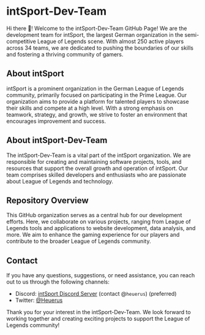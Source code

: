 # intSport-Dev-Team
Hi there 👋! Welcome to the intSport-Dev-Team GitHub Page! We are the development team for intSport, the largest German organization in the semi-competitive League of Legends scene. With almost 250 active players across 34 teams, we are dedicated to pushing the boundaries of our skills and fostering a thriving community of gamers.

## About intSport
intSport is a prominent organization in the German League of Legends community, primarily focused on participating in the Prime League. Our organization aims to provide a platform for talented players to showcase their skills and compete at a high level. With a strong emphasis on teamwork, strategy, and growth, we strive to foster an environment that encourages improvement and success.

## About intSport-Dev-Team
The intSport-Dev-Team is a vital part of the intSport organization. We are responsible for creating and maintaining software projects, tools, and resources that support the overall growth and operation of intSport. Our team comprises skilled developers and enthusiasts who are passionate about League of Legends and technology.

## Repository Overview
This GitHub organization serves as a central hub for our development efforts. Here, we collaborate on various projects, ranging from League of Legends tools and applications to website development, data analysis, and more. We aim to enhance the gaming experience for our players and contribute to the broader League of Legends community.

## Contact
If you have any questions, suggestions, or need assistance, you can reach out to us through the following channels:

- Discord: [intSport Discord Server](https://discord.gg/intsport) (contact @`heuerus`) (preferred)
- Twitter: [@Heuerus](https://twitter.com/Heuerus)

Thank you for your interest in the intSport-Dev-Team. We look forward to working together and creating exciting projects to support the League of Legends community!
